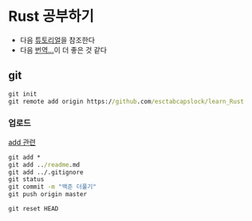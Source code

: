 # Rust 공부하기

- 다음 [튜토리얼](https://doc.rust-lang.org/stable/book)을 참조한다
- 다음 [번역...](https://rinthel.github.io/rust-lang-book-ko/)이 더 좋은 것 같다



## git
```cmd
git init
git remote add origin https://github.com/esctabcapslock/learn_Rust
```
### 업로드
[add 관련](https://linuxize.com/post/gitignore-ignoring-files-in-git/)
```cmd
git add *
git add ../readme.md
git add ../.gitignore
git status
git commit -m "백준 더풀기"
git push origin master
```

```cmd
git reset HEAD 
```